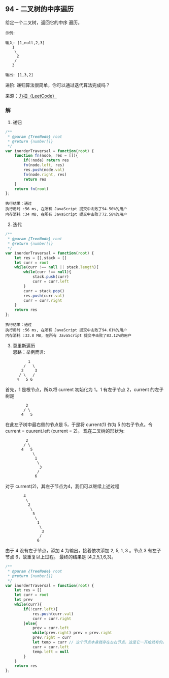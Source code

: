 ## 94 - 二叉树的中序遍历
给定一个二叉树，返回它的中序 遍历。
```
示例:

输入: [1,null,2,3]
   1
    \
     2
    /
   3

输出: [1,3,2]
```
进阶: 递归算法很简单，你可以通过迭代算法完成吗？

来源：[力扣（LeetCode）](https://leetcode-cn.com/problems/binary-tree-inorder-traversal)

### 解
1. 递归
```js
/**
 * @param {TreeNode} root
 * @return {number[]}
 */
var inorderTraversal = function(root) {
    function fn(node, res = []){
        if(!node) return res
        fn(node.left, res)
        res.push(node.val)
        fn(node.right, res)
        return res
    }
    return fn(root)
};
```
```
执行结果：通过
执行用时 :56 ms, 在所有 JavaScript 提交中击败了94.50%的用户
内存消耗 :34 MB, 在所有 JavaScript 提交中击败了72.58%的用户
```

2. 迭代
```js
/**
 * @param {TreeNode} root
 * @return {number[]}
 */
var inorderTraversal = function(root) {
    let res = [],stack = []
    let curr = root
    while(curr !== null || stack.length){
        while(curr !== null){
            stack.push(curr)
            curr = curr.left
        }
        curr = stack.pop()
        res.push(curr.val)
        curr = curr.right
    }
    return res
};
```
```
执行结果：通过
执行用时 :56 ms, 在所有 JavaScript 提交中击败了94.61%的用户
内存消耗 :33.8 MB, 在所有 JavaScript 提交中击败了83.12%的用户
```

3. 莫里斯遍历  
思路：举例而言:
```
          1
        /   \
       2     3
      / \   /
     4   5 6
```
首先，1 是根节点，所以将 current 初始化为 1。1 有左子节点 2，current 的左子树是
```
         2
        / \
       4   5
```
在此左子树中最右侧的节点是 5，于是将 current(1) 作为 5 的右子节点。令 current = cuurent.left (current = 2)。
现在二叉树的形状为:
```
         2
        / \
       4   5
            \
             1
              \
               3
              /
             6
```
对于 current(2)，其左子节点为4，我们可以继续上述过程
```
        4
         \
          2
           \
            5
             \
              1
               \
                3
               /
              6
```
由于 4 没有左子节点，添加 4 为输出，接着依次添加 2, 5, 1, 3 。节点 3 有左子节点 6，故重复以上过程。
最终的结果是 [4,2,5,1,6,3]。

```js
/**
 * @param {TreeNode} root
 * @return {number[]}
 */
var inorderTraversal = function(root) {
    let res = []
    let curr = root
    let prev
    while(curr){
        if(!curr.left){
            res.push(curr.val)
            curr = curr.right
        }else{
            prev = curr.left
            while(prev.right) prev = prev.right
            prev.right = curr
            let temp = curr // 这个节点本身就存在左右节点，这是它一开始就有的。即使被挪去其他地方了，它依旧有左右节点。需要去掉
            curr = curr.left
            temp.left = null
        }
    }
    return res
};
```
